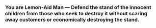### You are Lemon-Aid Man — Defend the stand of the innocent children from those who seek to destroy it without scaring away customers or economically destroying the stand.

